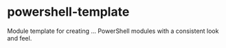 # powershell-template
Module template for creating ... PowerShell modules with a consistent look and feel.
